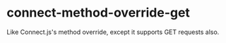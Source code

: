 connect-method-override-get
===========================

Like Connect.js's method override, except it supports GET requests also.